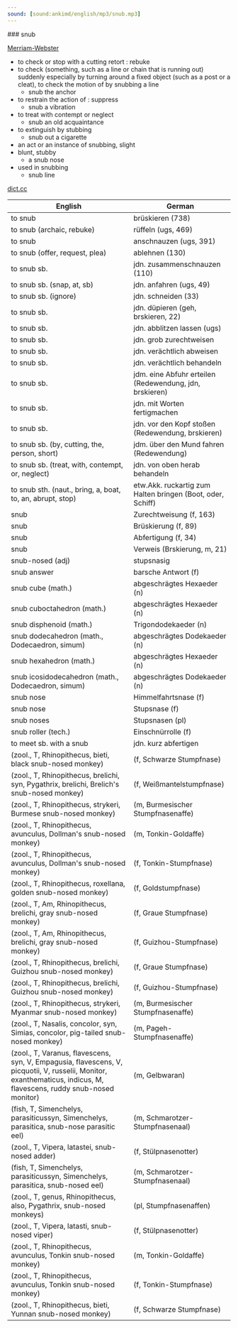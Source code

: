 ```yaml
---
sound: [sound:ankimd/english/mp3/snub.mp3]
---
```


\### snub

[Merriam-Webster](https://www.merriam-webster.com/dictionary/snub)

- to check or stop with a cutting retort : rebuke
- to check (something, such as a line or chain that is running out) suddenly especially by turning around a fixed object (such as a post or a cleat), to check the motion of by snubbing a line
    - snub the anchor
- to restrain the action of : suppress
    - snub a vibration
- to treat with contempt or neglect
    - snub an old acquaintance
- to extinguish by stubbing
    - snub out a cigarette
- an act or an instance of snubbing, slight
- blunt, stubby
    - a snub nose
- used in snubbing
    - snub line

[dict.cc](https://www.dict.cc/snub)

| English        | German       |
| -------------- | ------------ |
| to snub | brüskieren (738) |
| to snub (archaic, rebuke) | rüffeln (ugs, 469) |
| to snub | anschnauzen (ugs, 391) |
| to snub (offer, request, plea) | ablehnen (130) |
| to snub sb. | jdn. zusammenschnauzen (110) |
| to snub sb. (snap, at, sb) | jdn. anfahren (ugs, 49) |
| to snub sb. (ignore) | jdn. schneiden (33) |
| to snub sb. | jdn. düpieren (geh, brskieren, 22) |
| to snub sb. | jdn. abblitzen lassen (ugs) |
| to snub sb. | jdn. grob zurechtweisen |
| to snub sb. | jdn. verächtlich abweisen |
| to snub sb. | jdn. verächtlich behandeln |
| to snub sb. | jdm. eine Abfuhr erteilen (Redewendung, jdn, brskieren) |
| to snub sb. | jdn. mit Worten fertigmachen |
| to snub sb. | jdn. vor den Kopf stoßen (Redewendung, brskieren) |
| to snub sb. (by, cutting, the, person, short) | jdm. über den Mund fahren (Redewendung) |
| to snub sb. (treat, with, contempt, or, neglect) | jdn. von oben herab behandeln |
| to snub sth. (naut., bring, a, boat, to, an, abrupt, stop) | etw.Akk. ruckartig zum Halten bringen (Boot, oder, Schiff) |
| snub | Zurechtweisung (f, 163) |
| snub | Brüskierung (f, 89) |
| snub | Abfertigung (f, 34) |
| snub | Verweis (Brskierung, m, 21) |
| snub-nosed (adj) | stupsnasig |
| snub answer | barsche Antwort (f) |
| snub cube (math.) | abgeschrägtes Hexaeder (n) |
| snub cuboctahedron (math.) | abgeschrägtes Hexaeder (n) |
| snub disphenoid (math.) | Trigondodekaeder (n) |
| snub dodecahedron (math., Dodecaedron, simum) | abgeschrägtes Dodekaeder (n) |
| snub hexahedron (math.) | abgeschrägtes Hexaeder (n) |
| snub icosidodecahedron (math., Dodecaedron, simum) | abgeschrägtes Dodekaeder (n) |
| snub nose | Himmelfahrtsnase (f) |
| snub nose | Stupsnase (f) |
| snub noses | Stupsnasen (pl) |
| snub roller (tech.) | Einschnürrolle (f) |
| to meet sb. with a snub | jdn. kurz abfertigen |
|  (zool., T, Rhinopithecus, bieti, black snub-nosed monkey) |  (f, Schwarze Stumpfnase) |
|  (zool., T, Rhinopithecus, brelichi, syn, Pygathrix, brelichi, Brelich's snub-nosed monkey) |  (f, Weißmantelstumpfnase) |
|  (zool., T, Rhinopithecus, strykeri, Burmese snub-nosed monkey) |  (m, Burmesischer Stumpfnasenaffe) |
|  (zool., T, Rhinopithecus, avunculus, Dollman's snub-nosed monkey) |  (m, Tonkin-Goldaffe) |
|  (zool., T, Rhinopithecus, avunculus, Dollman's snub-nosed monkey) |  (f, Tonkin-Stumpfnase) |
|  (zool., T, Rhinopithecus, roxellana, golden snub-nosed monkey) |  (f, Goldstumpfnase) |
|  (zool., T, Am, Rhinopithecus, brelichi, gray snub-nosed monkey) |  (f, Graue Stumpfnase) |
|  (zool., T, Am, Rhinopithecus, brelichi, gray snub-nosed monkey) |  (f, Guizhou-Stumpfnase) |
|  (zool., T, Rhinopithecus, brelichi, Guizhou snub-nosed monkey) |  (f, Graue Stumpfnase) |
|  (zool., T, Rhinopithecus, brelichi, Guizhou snub-nosed monkey) |  (f, Guizhou-Stumpfnase) |
|  (zool., T, Rhinopithecus, strykeri, Myanmar snub-nosed monkey) |  (m, Burmesischer Stumpfnasenaffe) |
|  (zool., T, Nasalis, concolor, syn, Simias, concolor, pig-tailed snub-nosed monkey) |  (m, Pageh-Stumpfnasenaffe) |
|  (zool., T, Varanus, flavescens, syn, V, Empagusia, flavescens, V, picquotii, V, russelii, Monitor, exanthematicus, indicus, M, flavescens, ruddy snub-nosed monitor) |  (m, Gelbwaran) |
|  (fish, T, Simenchelys, parasiticussyn, Simenchelys, parasitica, snub-nose parasitic eel) |  (m, Schmarotzer-Stumpfnasenaal) |
|  (zool., T, Vipera, latastei, snub-nosed adder) |  (f, Stülpnasenotter) |
|  (fish, T, Simenchelys, parasiticussyn, Simenchelys, parasitica, snub-nosed eel) |  (m, Schmarotzer-Stumpfnasenaal) |
|  (zool., T, genus, Rhinopithecus, also, Pygathrix, snub-nosed monkeys) |  (pl, Stumpfnasenaffen) |
|  (zool., T, Vipera, latasti, snub-nosed viper) |  (f, Stülpnasenotter) |
|  (zool., T, Rhinopithecus, avunculus, Tonkin snub-nosed monkey) |  (m, Tonkin-Goldaffe) |
|  (zool., T, Rhinopithecus, avunculus, Tonkin snub-nosed monkey) |  (f, Tonkin-Stumpfnase) |
|  (zool., T, Rhinopithecus, bieti, Yunnan snub-nosed monkey) |  (f, Schwarze Stumpfnase) |
